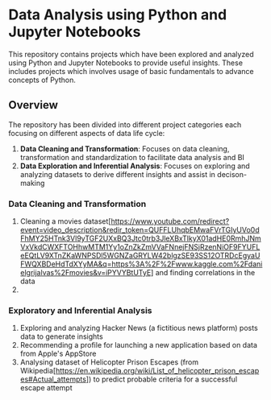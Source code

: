 # Data Analysis using Python and Jupyter Notebooks
This repository contains projects which have been explored and analyzed using Python and Jupyter Notebooks to provide useful insights. These includes projects which involves usage of basic fundamentals to advance concepts of Python.

## Overview
The repository has been divided into different project categories each focusing on different aspects of data life cycle:
1. **Data Cleaning and Transformation**: Focuses on data cleaning, transformation and standardization to facilitate data analysis and BI
2. **Data Exploration and Inferential Analysis**: Focuses on exploring and analyzing datasets to derive different insights and assist in decison-making

### Data Cleaning and Transformation
1. Cleaning a movies dataset[https://www.youtube.com/redirect?event=video_description&redir_token=QUFFLUhqbEMwaFVrTGIyUVo0dFhMY25HTnk3Vl9yTGF2UXxBQ3Jtc0trb3JleXBxTlkyX01adHE0RmhJNmVxVkdCWXFTOHhwMTM1Yy1oZnZkZmVVaFNnejFNSjRzenNiOF9FYUFLeEQtLV9XTnZKaWNPSDl5WGNZaGRYLW42blgzSE93SS12OTRDcEgyaUFWQXBDeHdTdXYyMA&q=https%3A%2F%2Fwww.kaggle.com%2Fdanielgrijalvas%2Fmovies&v=iPYVYBtUTyE] and finding correlations in the data
2. 

### Exploratory and Inferential Analysis
1. Exploring and analyzing Hacker News (a fictitious news platform) posts data to generate insights
2. Recommending a profile for launching a new application based on data from Apple's AppStore
3. Analysing dataset of Helicopter Prison Escapes (from Wikipedia[https://en.wikipedia.org/wiki/List_of_helicopter_prison_escapes#Actual_attempts]) to predict probable criteria for a successful escape attempt



